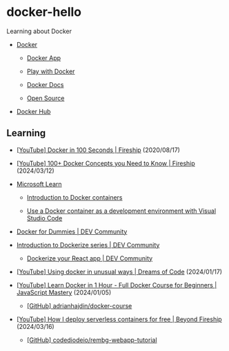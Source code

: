 # docker-hello

Learning about Docker

- [Docker](https://www.docker.com/)

  - [Docker App](https://www.docker.com/products/docker-app)

  - [Play with Docker](https://www.docker.com/play-with-docker)

  - [Docker Docs](https://docs.docker.com/)

  - [Open Source](https://www.docker.com/community/open-source)

- [Docker Hub](https://hub.docker.com/)

## Learning

- [[YouTube] Docker in 100 Seconds | Fireship](https://www.youtube.com/watch?v=Gjnup-PuquQ) (2020/08/17)

- [[YouTube] 100+ Docker Concepts you Need to Know | Fireship](https://www.youtube.com/watch?v=rIrNIzy6U_g) (2024/03/12)

- [Microsoft Learn](https://docs.microsoft.com/en-us/learn/browse/?terms=docker)

  - [Introduction to Docker containers](https://docs.microsoft.com/en-us/learn/modules/intro-to-docker-containers/)

  - [Use a Docker container as a development environment with Visual Studio Code](https://docs.microsoft.com/en-us/learn/modules/use-docker-container-dev-env-vs-code/)

- [Docker for Dummies | DEV Community](https://dev.to/stevenmcgown/docker-for-dummies-2bff)

- [Introduction to Dockerize series | DEV Community](https://dev.to/karanpratapsingh/introduction-to-dockerize-series-28l1)

  - [Dockerize your React app | DEV Community](https://dev.to/karanpratapsingh/dockerize-your-react-app-4j2e)

- [[YouTube] Using docker in unusual ways | Dreams of Code](https://www.youtube.com/watch?v=zfNqp85g5JM) (2024/01/17)

- [[YouTube] Learn Docker in 1 Hour - Full Docker Course for Beginners | JavaScript Mastery](https://www.youtube.com/watch?v=GFgJkfScVNU) (2024/01/05)

  - [[GitHub] adrianhajdin/docker-course](https://github.com/adrianhajdin/docker-course)

- [[YouTube] How I deploy serverless containers for free | Beyond Fireship](https://www.youtube.com/watch?v=cw34KMPSt4k) (2024/03/16)

  - [[GitHub] codediodeio/rembg-webapp-tutorial](https://github.com/codediodeio/rembg-webapp-tutorial)
